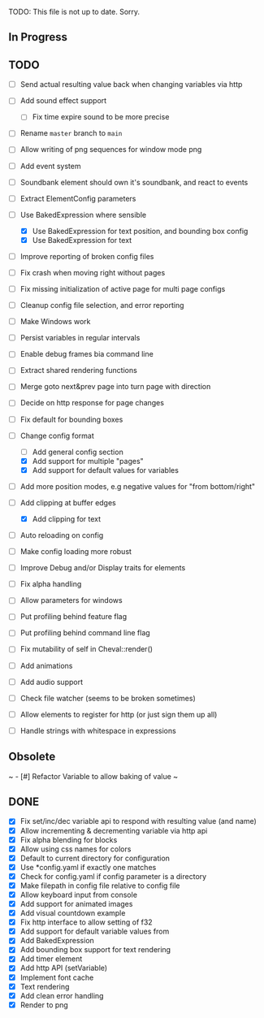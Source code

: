 TODO: This file is not up to date. Sorry.


## In Progress


## TODO

- [ ] Send actual resulting value back when changing variables via http

- [ ] Add sound effect support
	- [ ] Fix time expire sound to be more precise

- [ ] Rename `master` branch to `main`
- [ ] Allow writing of png sequences for window mode png
- [ ] Add event system
- [ ] Soundbank element should own it's soundbank, and react to events
- [ ] Extract ElementConfig parameters

- [ ] Use BakedExpression where sensible
	- [x] Use BakedExpression for text position, and bounding box
config
	- [x] Use BakedExpression for text

- [ ] Improve reporting of broken config files
- [ ] Fix crash when moving right without pages
- [ ] Fix missing initialization of active page for multi page configs

- [ ] Cleanup config file selection, and error reporting
- [ ] Make Windows work
- [ ] Persist variables in regular intervals
- [ ] Enable debug frames bia command line 
- [ ] Extract shared rendering functions
- [ ] Merge goto next&prev page into turn page with direction
- [ ] Decide on http response for page changes
- [ ] Fix default for bounding boxes
- [ ] Change config format
	- [ ] Add general config section
	- [x] Add support for multiple "pages"
	- [x] Add support for default values for variables
- [ ] Add more position modes, e.g negative values for "from bottom/right"
- [ ] Add clipping at buffer edges
	- [x] Add clipping for text
- [ ] Auto reloading on config
- [ ] Make config loading more robust
- [ ] Improve Debug and/or Display traits for elements
- [ ] Fix alpha handling
- [ ] Allow parameters for windows
- [ ] Put profiling behind feature flag
- [ ] Put profiling behind command line flag
- [ ] Fix mutability of self in Cheval::render()
- [ ] Add animations
- [ ] Add audio support
- [ ] Check file watcher (seems to be broken sometimes)
- [ ] Allow elements to register for http (or just sign them up all)
- [ ] Handle strings with whitespace in expressions

## Obsolete

~ - [#] Refactor Variable to allow baking of value ~


## DONE

- [x] Fix set/inc/dec variable api to respond with resulting value (and name)
- [x] Allow incrementing & decrementing variable via http api
- [x] Fix alpha blending for blocks
- [x] Allow using css names for colors
- [x] Default to current directory for configuration
- [x] Use \*config.yaml if exactly one matches
- [x] Check for config.yaml if config parameter is a directory
- [x] Make filepath in config file relative to config file
- [x] Allow keyboard input from console
- [x] Add support for animated images
- [x] Add visual countdown example
- [x] Fix http interface to allow setting of f32
- [x] Add support for default variable values from 
- [x] Add BakedExpression
- [x] Add bounding box support for text rendering
- [x] Add timer element
- [x] Add http API (setVariable)
- [x] Implement font cache
- [x] Text rendering
- [x] Add clean error handling
- [x] Render to png
